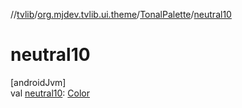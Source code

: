 //[tvlib](../../../index.md)/[org.mjdev.tvlib.ui.theme](../index.md)/[TonalPalette](index.md)/[neutral10](neutral10.md)

# neutral10

[androidJvm]\
val [neutral10](neutral10.md): [Color](https://developer.android.com/reference/kotlin/androidx/compose/ui/graphics/Color.html)
